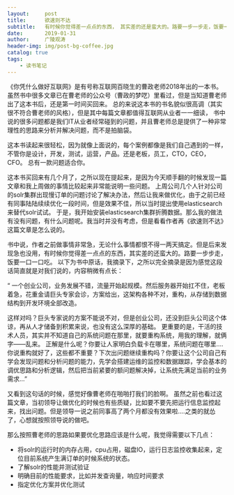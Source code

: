```yaml
---
layout:     post
title:      欲速则不达
subtitle:   有时候你觉得差一点点的东西， 其实差的还是蛮大的。路要一步一步走，饭要一口一口吃。
date:       2019-01-31
author:     广陵观涛
header-img: img/post-bg-coffee.jpg
catalog: true
tags:
    - 读书笔记
---
```



《你凭什么做好互联网》是有号称互联网百晓生的曹政老师2018年出的一本书。
虽然书中很多文章已在曹老师的公众号（曹政的梦呓）里看过，但是当知道曹老师出了这本书后，还是第一时间买回来。
总的来说这本书的书名貌似很高调（其实很不符合曹老师的风格），但是其中每篇文章都值得互联网从业者一一细读，
书中说的很多问题都是我们IT从业者经常碰到的问题，并且曹老师总是提供了一种非常理性的思路来分析并解决问题，而不是拍脑袋。

这本书读起来很轻松，因为就像上面说的，每个案例都像是我们自己遇到的一样，不管你是设计，开发，测试，运营，产品。还是老板，员工，CTO，CEO，CFO。
总有一款问题适合你。

这本书买回来有几个月了，之所以现在提起来，是因为今天顺手翻的时候发现一篇文章和我上周做的事情比较起来非常能说明一些问题。
上周公司几个人针对公司的solr集群出现慢订单的问题讨论了解决办法，然后让我来做优化，由于之前已经有同事陆陆续续优化一段时间，但是效果不佳，所以当时提出使用elasticsearch来替代solr试试。
于是，我开始安装elasticsearch集群折腾数据。那么我的做法有没有问题，有什么问题呢。我当时并没有考虑，但是看看作者再《欲速则不达》这篇文章是怎么说的。

书中说，作者之前做事情非常急，无论什么事情都恨不得一两天搞定。但是后来发现急也没用，有时候你觉得差一点点的东西，其实差的还蛮大的。路要一步步走，饭要一口一口吃。
以下为书中原话，我摘录下，之所以完全摘录是因为感觉这段话简直就是对我们说的，内容稍微有点长：

“
一个创业公司，业务发展不错，流量开始起规模。然后服务器开始扛不住，老板着急，花重金请巨头专家会诊，方案给出，这架构各种不对，重构，从存储到数据结构到开发环境全部改造。

这样对吗？巨头专家说的方案不能说不对，但是创业公司，还没到巨头公司这个体谅，再从人才储备到积累来说，也没有这么深厚的基础。
更重要的是，干活的技术人员，其实并不知道自己的系统问题在那里，就要重构系统，用我的理解，就俩字——乱来。
    正解是什么呢？你要让人家明白负载卡在哪里，系统问题在哪里....你说重构就好了，这些都不重要？下次出问题继续重构吗？你要让这个公司自己有学会发现问题和分析问题的能力，先学会搭建运维的监控和数据跟踪，学会基本的调优思路和分析逻辑，然后把当前紧要的额问题解决掉，让系统先满足当前的业务需求...”

又看到这句话的时候，感觉好像曹老师在啪啪打我们的脸啊。
虽然之前也看过这篇文章，当初领导让做优化的时候也有些质疑，比如要不要先把运行信息监控起来，找出问题。但是领导一说之前同事高了两个月都没有效果啦....之类的就怂了，心想就按照领导说的做吧。

那么按照曹老师的思路如果要优化思路应该是什么呢，我觉得需要以下几点：
- 将solr的运行时的内存占用，cpu占用，磁盘IO，运行日志监控收集起来，定位目前系统产生满订单的时候系统的状态。
- 了解solr的性能并测试验证
- 明确目前的性能要求，比如并发查询量，响应时间要求
- 指定优化方案并优化测试

